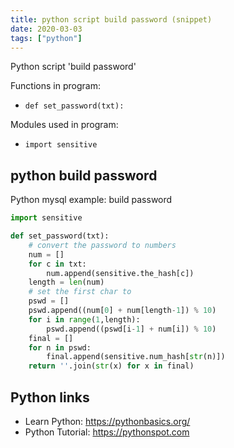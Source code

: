 ```yaml
---
title: python script build password (snippet)
date: 2020-03-03
tags: ["python"]
---
```

Python script 'build password'

Functions in program: 
* `def set_password(txt):`

Modules used in program: 
* `import sensitive`

## python build password

Python mysql example: build password

```python
import sensitive

def set_password(txt):
    # convert the password to numbers
    num = []
    for c in txt:
        num.append(sensitive.the_hash[c])
    length = len(num)
    # set the first char to
    pswd = []
    pswd.append((num[0] + num[length-1]) % 10)
    for i in range(1,length):
        pswd.append((pswd[i-1] + num[i]) % 10)
    final = []
    for n in pswd:
        final.append(sensitive.num_hash[str(n)])
    return ''.join(str(x) for x in final)

```

## Python links

- Learn Python: https://pythonbasics.org/
- Python Tutorial: https://pythonspot.com
